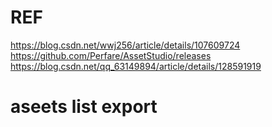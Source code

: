 # REF
https://blog.csdn.net/wwj256/article/details/107609724
https://github.com/Perfare/AssetStudio/releases
https://blog.csdn.net/qq_63149894/article/details/128591919

# aseets list export